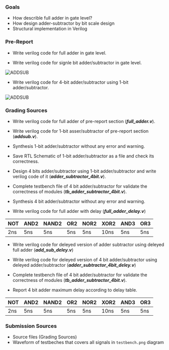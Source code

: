 ### Goals

- How describle full adder in gate level?
- How design adder-subtractor by bit scale design
- Structural implementation in Verilog

### Pre-Report
* Write verilog code for full adder in gate level.

* Write verilog code for signle bit adder/subtractor in gate level.

![ADDSUB](./raw/addsub.svg)

* Write verilog code for 4-bit adder/subtractor using 1-bit adder/subtractor.

![ADDSUB](./raw/addersubtractor.svg)


### Grading Sources

* Write verilog code for full adder of pre-report section (***full_adder.v***).

* Write verilog code for 1-bit asser/subtractor of pre-report section (***addsub.v***).

* Synthesis 1-bit adder/subtractor without any error and warning.

* Save RTL Schematic of 1-bit adder/subtractor as a file and check its correctness.

* Design 4 bits adder/subtractor using 1-bit adder/subtractor and write verilog code of it (***adder_subtractor_4bit.v***).

* Complete testbench file of 4 bit adder/subtractor for validate the correctness of modules (***tb_adder_subtractor_4bit.v***).

* Synthesis 4 bit adder/subtractor without any error and warning.

* Write verilog code for full adder with delay (***full_adder_delay.v***)

| NOT | AND2 | NAND2 | OR2 | NOR2 | XOR2 | AND3 | OR3 |
|-----|------|-------|-----|------|------|------|-----| 
| 2ns | 5ns  |  5ns  | 5ns |  5ns | 10ns | 5ns  | 5ns |
 
* Write verilog code for deleyed version of adder subtractor  using deleyed full adder (***add_sub_deley.v***)

* Write verilog code for deleyed version of 4 bit adder/subtractor  using deleyed adder/subtractor (***adder_subtractor_4bit_deley.v***)

* Complete testbench file of 4 bit adder/subtractor for validate the correctness of modules (***tb_adder_subtractor_4bit.v***).

* Report 4 bit adder maximum delay according to delay table.

| NOT | AND2 | NAND2 | OR2 | NOR2 | XOR2 | AND3 | OR3 |
|-----|------|-------|-----|------|------|------|-----| 
| 2ns | 5ns  |  5ns  | 5ns |  5ns | 10ns | 5ns  | 5ns |

### Submission Sources
* Source files (Grading Sources)
* Waveform of testbeches that covers all signals in `testbench.png` diagram

